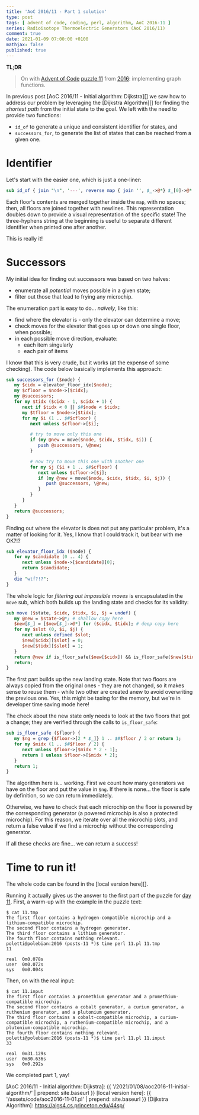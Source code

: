 ```yaml
---
title: 'AoC 2016/11 - Part 1 solution'
type: post
tags: [ advent of code, coding, perl, algorithm, AoC 2016-11 ]
series: Radioisotope Thermoelectric Generators (AoC 2016/11)
comment: true
date: 2021-01-09 07:00:00 +0100
mathjax: false
published: true
---
```


**TL;DR**

> On with [Advent of Code][] [puzzle 11][p11] from [2016][aoc2016]:
> implementing graph functions.

In previous post [AoC 2016/11 - Initial algorithm: Dijkstra][] we saw how
to address our problem by leveraging the [Dijkstra Algorithm][] for
finding the *shortest path* from the initial state to the goal. We left
with the need to provide two functions:

- `id_of` to generate a unique and consistent identifier for states, and
- `successors_for`, to generate the list of states that can be reached
  from a given one.


# Identifier

Let's start with the easier one, which is just a one-liner:

```perl
sub id_of { join "\n", '---', reverse map { join '', $_->@*} $_[0]->@* }
```

Each floor's contents are merged together inside the `map`, with no
spaces; then, all floors are joined together with newlines. This
representation doubles down to provide a visual representation of the
specific state! The three-hyphens string at the beginning is useful to
separate different identifier when printed one after another.

This is really it!

# Successors

My initial idea for finding out successors was based on two halves:

- enumerate all *potential* moves possible in a given state;
- filter out those that lead to frying any microchip.

The enumeration part is easy to do... *naïvely*, like this:

- find where the elevator is - only the elevator can determine a move;
- check moves for the elevator that goes up or down one single floor, when
  possible;
- in each possible move direction, evaluate:
    - each item singularly
    - each pair of items

I know that this is very crude, but it works (at the expense of some
checking). The code below basically implements this approach:

```perl
sub successors_for ($node) {
   my $cidx = elevator_floor_idx($node);
   my $cfloor = $node->[$cidx];
   my @successors;
   for my $tidx ($cidx - 1, $cidx + 1) {
      next if $tidx < 0 || $#$node < $tidx;
      my $tfloor = $node->[$tidx];
      for my $i (1 .. $#$cfloor) {
         next unless $cfloor->[$i];

         # try to move only this one
         if (my @new = move($node, $cidx, $tidx, $i)) {
            push @successors, \@new;
         }

         # now try to move this one with another one
         for my $j ($i + 1 .. $#$cfloor) {
            next unless $cfloor->[$j];
            if (my @new = move($node, $cidx, $tidx, $i, $j)) {
               push @successors, \@new;
            }
         }
      }
   }
   return @successors;
}
```

Finding out where the elevator is does not put any particular problem,
it's a matter of looking for it. Yes, I know that I could track it, but
bear with me OK?!?

```perl
sub elevator_floor_idx ($node) {
   for my $candidate (0 .. 4) {
      next unless $node->[$candidate][0];
      return $candidate;
   }
   die "wtf?!?";
}
```

The whole logic for *filtering out impossible moves* is encapsulated in
the `move` sub, which both builds up the landing state and checks for its
validity:

```perl
sub move ($state, $cidx, $tidx, $i, $j = undef) {
   my @new = $state->@*; # shallow copy here
   $new[$_] = [$new[$_]->@*] for ($cidx, $tidx); # deep copy here
   for my $slot (0, $i, $j) {
      next unless defined $slot;
      $new[$cidx][$slot] = 0;
      $new[$tidx][$slot] = 1;
   }
   return @new if is_floor_safe($new[$cidx]) && is_floor_safe($new[$tidx]);
   return;
}
```

The first part builds up the new landing state. Note that two floors are
always copied from the original ones - they are not changed, so it makes
sense to reuse them - while two other are created anew to avoid
overwriting the previous one. Yes, this might be taxing for the memory,
but we're in developer time saving mode here!

The check about the new state only needs to look at the two floors that
got a change; they are verified through the calls to `is_floor_safe`:

```perl
sub is_floor_safe ($floor) {
   my $ng = grep {$floor->[2 * $_]} 1 .. $#$floor / 2 or return 1;
   for my $midx (1 .. $#$floor / 2) {
      next unless $floor->[$midx * 2 - 1];
      return 0 unless $floor->[$midx * 2];
   }
   return 1;
}
```

The algorithm here is... working. First we count how many generators we
have on the floor and put the value in `$ng`. If there is none... the
floor is safe by definition, so we can return immediately.

Otherwise, we have to check that each microchip on the floor is powered by
the corresponding generator (a powered microchip is also a protected
microchip). For this reason, we iterate over all the microchip slots, and
return a false value if we find a microchip without the corresponding
generator.

If all these checks are fine... we can return a success!

# Time to run it!

The whole code can be found in the [local version here][].

Running it actually gives us the answer to the first part of the puzzle for
[day 11][p11]. First, a warm-up with the example in the puzzle text:

```
$ cat 11.tmp
The first floor contains a hydrogen-compatible microchip and a lithium-compatible microchip.
The second floor contains a hydrogen generator.
The third floor contains a lithium generator.
The fourth floor contains nothing relevant.
poletti@polebian:2016 (posts-11 *)$ time perl 11.pl 11.tmp 
11

real  0m0.078s
user  0m0.072s
sys	  0m0.004s
```

Then, on with the real input:

```
$ cat 11.input
The first floor contains a promethium generator and a promethium-compatible microchip.
The second floor contains a cobalt generator, a curium generator, a ruthenium generator, and a plutonium generator.
The third floor contains a cobalt-compatible microchip, a curium-compatible microchip, a ruthenium-compatible microchip, and a plutonium-compatible microchip.
The fourth floor contains nothing relevant.
poletti@polebian:2016 (posts-11 *)$ time perl 11.pl 11.input
33

real  0m31.129s
user  0m30.636s
sys   0m0.292s
```

We completed part 1, yay!

[p11]: https://adventofcode.com/2016/day/11
[aoc2016]: https://adventofcode.com/2016/
[Advent of Code]: https://adventofcode.com/
[Perl]: https://www.perl.org/
[AoC 2016/11 - Initial algorithm: Dijkstra]: {{ '/2021/01/08/aoc2016-11-initial-algorithm/' | prepend: site.baseurl }}
[local version here]: {{ '/assets/code/aoc2016-11-01.pl' | prepend: site.baseurl }}
[Dijkstra Algorithm]: https://algs4.cs.princeton.edu/44sp/
